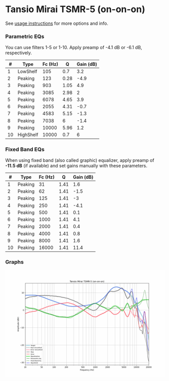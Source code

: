 # Tansio Mirai TSMR-5 (on-on-on)
See [usage instructions](https://github.com/jaakkopasanen/AutoEq#usage) for more options and info.

### Parametric EQs
You can use filters 1-5 or 1-10. Apply preamp of -4.1 dB or -6.1 dB, respectively.

|   # | Type      |   Fc (Hz) |    Q |   Gain (dB) |
|-----|-----------|-----------|------|-------------|
|   1 | LowShelf  |       105 | 0.7  |         3.2 |
|   2 | Peaking   |       123 | 0.28 |        -4.9 |
|   3 | Peaking   |       903 | 1.05 |         4.9 |
|   4 | Peaking   |      3085 | 2.98 |         2   |
|   5 | Peaking   |      6078 | 4.65 |         3.9 |
|   6 | Peaking   |      2055 | 4.31 |        -0.7 |
|   7 | Peaking   |      4583 | 5.15 |        -1.3 |
|   8 | Peaking   |      7038 | 6    |        -1.4 |
|   9 | Peaking   |     10000 | 5.96 |         1.2 |
|  10 | HighShelf |     10000 | 0.7  |         6   |

### Fixed Band EQs
When using fixed band (also called graphic) equalizer, apply preamp of **-11.5 dB** (if available) and set gains manually with these parameters.

|   # | Type    |   Fc (Hz) |    Q |   Gain (dB) |
|-----|---------|-----------|------|-------------|
|   1 | Peaking |        31 | 1.41 |         1.6 |
|   2 | Peaking |        62 | 1.41 |        -1.5 |
|   3 | Peaking |       125 | 1.41 |        -3   |
|   4 | Peaking |       250 | 1.41 |        -4.1 |
|   5 | Peaking |       500 | 1.41 |         0.1 |
|   6 | Peaking |      1000 | 1.41 |         4.1 |
|   7 | Peaking |      2000 | 1.41 |         0.4 |
|   8 | Peaking |      4000 | 1.41 |         0.8 |
|   9 | Peaking |      8000 | 1.41 |         1.6 |
|  10 | Peaking |     16000 | 1.41 |        11.4 |

### Graphs
![](./Tansio%20Mirai%20TSMR-5%20(on-on-on).png)
